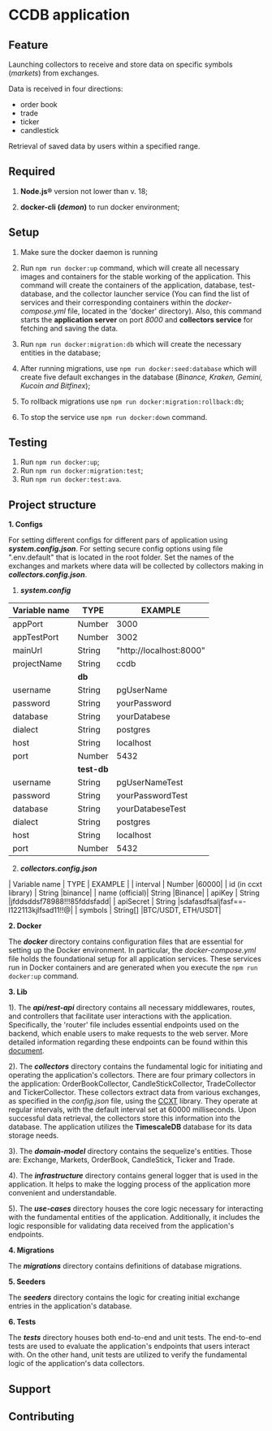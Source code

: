 # CCDB application

## Feature 
Launching collectors to receive and store data on specific symbols (_markets_) from exchanges.

Data is received in four directions: 
- order book 
- trade
- ticker
- candlestick

Retrieval of saved data by users within a specified range.

## Required 
1. **Node.js®** version not lower than v. 18;

2. **docker-cli (_demon_)** to run docker environment;

## Setup 

1. Make sure the docker daemon is running

2. Run ```npm run docker:up``` command, which will create all necessary images and containers for the stable working of the application.
This command will create the containers of the application, database, test-database, and the collector launcher service (You can find the list of services and their corresponding containers within the _docker-compose.yml_ file, located in the 'docker' directory).
Also, this command starts the **application server** on port _8000_ and **collectors service** for fetching and saving the data.

3. Run ```npm run docker:migration:db``` which will create the necessary entities in the database;

4. After running migrations, use ```npm run docker:seed:database``` which will create five default exchanges in the database (_Binance, Kraken, Gemini, Kucoin and Bitfinex_);

5. To rollback migrations use ```npm run docker:migration:rollback:db```; 

6. To stop the service use ```npm run docker:down``` command.

## Testing

1. Run ```npm run docker:up```;
2. Run ```npm run docker:migration:test```;
3. Run ```npm run docker:test:ava```.

## Project structure

**1. Configs**

For setting different configs for different pars of application using **_system.config.json_**.
For setting secure config options using file ".env.default" that is located in the root folder.
Set the names of the exchanges and markets where data will be collected by collectors making in **_collectors.config.json_**.

1) **_system.config_**


| Variable name     | TYPE      | EXAMPLE      |
| ----------------- | ---------- | -------- |
| appPort           | Number       |3000|
| appTestPort           | Number       |3002|
| mainUrl           | String       |"http://localhost:8000"|
| projectName           | String       |ccdb|
||**db**||
| username           | String       |pgUserName|
| password           | String       |yourPassword|
| database           | String       |yourDatabese|
| dialect           | String       |postgres|
| host           | String       |localhost|
| port           | Number       |5432|
||**test-db**||
| username           | String       |pgUserNameTest|
| password           | String       |yourPasswordTest|
| database           | String       |yourDatabeseTest|
| dialect           | String       |postgres|
| host           | String       |localhost|
| port           | Number       |5432|

2) **_collectors.config.json_**

| Variable name     | TYPE      | EXAMPLE      |
| interval           | Number       |60000|
| id (in ccxt library)           | String       |binance|
| name (official)| String       |Binance|
| apiKey           | String       |jfddsddsf78988!!!85fddsfadd|
| apiSecret           | String       |sdafasdfsaljfasf==-l122113kjlfsad11!!@|
| symbols           | String[]       |BTC/USDT, ETH/USDT|

**2. Docker**

The **_docker_** directory contains configuration files that are essential for setting up the Docker environment. In particular, the _docker-compose.yml_ file holds the foundational setup for all application services. These services run in Docker containers and are generated when you execute the ```npm run docker:up``` command.


**3. Lib**

1). The **_api/rest-api_**  directory contains all necessary middlewares, routes, and controllers that facilitate user interactions with the application. Specifically, the 'router' file includes essential endpoints used on the backend, which enable users to make requests to the web server. More detailed information regarding these endpoints can be found within this [document](https://docs.google.com/document/d/19uerp83M06Sk8KeAF8MmpmZ2xkDFXb596DnAGadW3AU/edit#heading=h.n62o7iyrbu46).

2). The **_collectors_** directory contains the fundamental logic for initiating and operating the application's collectors. There are four primary collectors in the application: OrderBookCollector, CandleStickCollector, TradeCollector and TickerCollector. These collectors extract data from various exchanges, as specified in the _config.json_ file, using the [CCXT](https://docs.ccxt.com/#/) library. They operate at regular intervals, with the default interval set at 60000 milliseconds. Upon successful data retrieval, the collectors store this information into the database. The application utilizes the **TimescaleDB** database for its data storage needs.

3). The **_domain-model_** directory contains the sequelize's entities. Those are: Exchange, Markets, OrderBook, CandleStick, Ticker and Trade. 

4). The **_infrastructure_** directory contains general logger that is used in the application. It helps to make the logging process of the application more convenient and understandable.

5). The **_use-cases_** directory houses the core logic necessary for interacting with the fundamental entities of the application. Additionally, it includes the logic responsible for validating data received from the application's endpoints.


**4. Migrations**

The **_migrations_** directory contains definitions of database migrations.

**5. Seeders**

The **_seeders_** directory contains the logic for creating initial exchange entries in the application's database.

**6. Tests**

The **_tests_** directory houses both end-to-end and unit tests. The end-to-end tests are used to evaluate the application's endpoints that users interact with. On the other hand, unit tests are utilized to verify the fundamental logic of the application's data collectors.

## Support

## Contributing
